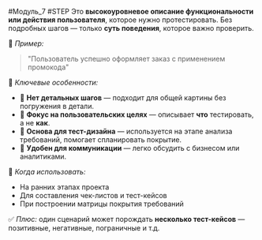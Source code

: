 #Модуль_7 #STEP
Это **высокоуровневое описание функциональности или действия пользователя**, которое нужно протестировать. Без подробных шагов — только **суть поведения**, которое важно проверить.

🧩 _Пример:_

> "Пользователь успешно оформляет заказ с применением промокода"

📌 _Ключевые особенности:_

- 🔹 **Нет детальных шагов** — подходит для общей картины без погружения в детали.
- 🔹 **Фокус на пользовательских целях** — описывает **что** тестировать, а не **как**.
- 🔹 **Основа для тест-дизайна** — используется на этапе анализа требований, помогает спланировать покрытие.
- 🔹 **Удобен для коммуникации** — легко обсудить с бизнесом или аналитиками.

📘 _Когда использовать:_

- На ранних этапах проекта
- Для составления чек-листов и тест-кейсов
- При построении матрицы покрытия требований

✅ _Плюс:_ один сценарий может порождать **несколько тест-кейсов** — позитивные, негативные, пограничные и т.д.